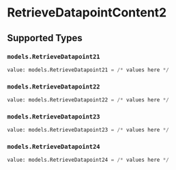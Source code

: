 # RetrieveDatapointContent2


## Supported Types

### `models.RetrieveDatapoint21`

```python
value: models.RetrieveDatapoint21 = /* values here */
```

### `models.RetrieveDatapoint22`

```python
value: models.RetrieveDatapoint22 = /* values here */
```

### `models.RetrieveDatapoint23`

```python
value: models.RetrieveDatapoint23 = /* values here */
```

### `models.RetrieveDatapoint24`

```python
value: models.RetrieveDatapoint24 = /* values here */
```

